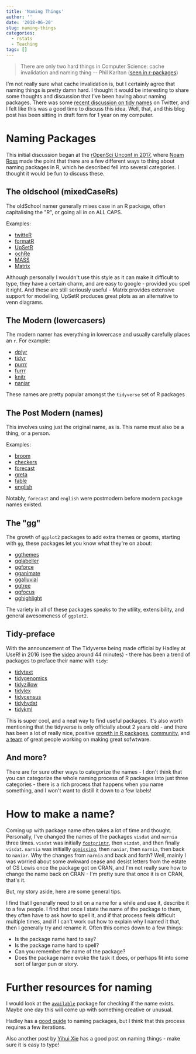 ```yaml
---
title: 'Naming Things'
author: ''
date: '2018-06-20'
slug: naming-things
categories:
  - rstats
  - Teaching
tags: []
---
```


> There are only two hard things in Computer Science: cache invalidation and naming thing
> -- Phil Karlton  ([seen in r-packages](http://r-pkgs.had.co.nz/package.html))

I'm not really sure what cache invalidation is, but I certainly agree that naming things is pretty damn hard. I thought it would be
interesting to share some thoughts and discussion that I've been having about
naming packages. There was some [recent  discussion on tidy names](https://twitter.com/sctyner/status/1008794932444884996) on Twitter, and I
felt like this was a good time to discuss this idea. Well, that, and this blog post
has been sitting in draft form for 1 year on my computer.

# Naming Packages

This initial discussion began at the [rOpenSci Unconf in 2017](http://unconf17.ropensci.org/), where [Noam Ross](https://github.com/noamross) made the point that there are a few different ways to thing about naming packages in R, which he described fell into several categories. I thought it would be fun to discuss these.

## The oldschool (mixedCaseRs)

The oldSchool namer generally mixes case in an R package, often capitalising the 
"R", or going all in on ALL CAPS.

Examples:

- [twitteR](https://cran.r-project.org/web/packages/twitteR/)
- [formatR](https://cran.r-project.org/web/packages/formatR/)
- [UpSetR](https://cran.r-project.org/web/packages/UpSetR/)
- [ochRe](https://github.com/ropenscilabs/ochre)
- [MASS](https://github.com/ropenscilabs/MASS)
- [Matrix](https://cran.r-project.org/web/packages/Matrix/)

Although personally I wouldn't use this style as it can make it difficult to type, they have a certain charm, and are easy to google - provided you spell it right. And these are still seriously useful - Matrix provides extensive support for modelling, UpSetR produces great plots as an alternative to venn diagrams.

## The Modern (lowercasers)

The modern namer has everything in lowercase and usually carefully places an `r`. For example:

- [dplyr](https://github.com/tidyverse/dplyr)
- [tidyr](https://github.com/tidyverse/tidyr)
- [purrr](https://github.com/tidyverse/purrr)
- [furrr](https://github.com/DavisVaughan/furrr)
- [knitr](https://github.com/tidyverse/knitr)
- [naniar](https://github.com/njtierney/naniar)

These names are pretty popular amongst the `tidyverse` set of R packages

## The Post Modern (names)

This involves using just the original name, as is. This name must also be a thing, or a person.

Examples:

- [broom](https://github.com/tidyverse/broom)
- [checkers](https://cran.r-project.org/web/packages/twitteR/)
- [forecast](https://cran.r-project.org/web/packages/forecast/) 
- [greta](https://cran.r-project.org/web/packages/greta/)
- [fable](https://github.com/tidyverts/fable)
- [english](https://cran.r-project.org/web/packages/english)

Notably, `forecast` and `english` were postmodern before modern package names existed.

## The "gg"

The growth of `ggplot2` packages to add extra themes or geoms, starting with `gg`, these packages let you know what they're on about:

- [ggthemes](https://github.com/jrnold/ggthemes)
- [gglabeller](https://github.com/AliciaSchep/gglabeller)
- [ggforce](https://github.com/thomasp85/ggforce)
- [gganimate](https://github.com/thomasp85/gganimate)
- [ggalluvial](https://github.com/corybrunson/ggalluvial)
- [ggtree](https://github.com/GuangchuangYu/ggtree)
- [ggfocus](https://github.com/Freguglia/ggfocus)
- [gghighlight](https://github.com/yutannihilation/gghighlight)

The variety in all of these packages speaks to the utility, extensibility, and general awesomeness of `ggplot2`.

## Tidy-preface

With the announcement of The Tidyverse being made official by Hadley at UseR! in 2016 (see the [video](https://channel9.msdn.com/Events/useR-international-R-User-conference/useR2016/Towards-a-grammar-of-interactive-graphics) around 44 minutes) - there has been a trend of packages to preface their name with `tidy`:

- [tidytext](https://github.com/juliasilge/tidytext)
- [tidygenomics](https://github.com/const-ae/tidygenomics)
- [tidyzillow](https://github.com/ChandlerLutz/tidyZillow)
- [tidylex](https://github.com/CoEDL/tidylex)
- [tidycensus](https://github.com/ColoradoDemography/tidycensus)
- [tidyhydat](https://github.com/ropensci/tidyhydat)
- [tidykml](https://github.com/briatte/tidykml)

This is super cool, and a neat way to find useful packages. It's also worth mentioning that the tidyverse is only officially about 2 years old - and there has been a lot of really nice, positive [growth in R packages](https://github.com/tidyverse), [community](https://community.rstudio.com/), and [a team](https://github.com/orgs/tidyverse/people) of great people working on making great sofwtware.

## And more?

There are for sure other ways to categorize the names - I don't think that you can categorize the whole naming process of R packages into just three categories - there is a rich process that happens when you name something, and I won't want to distill it down to a few labels! 

# How to make a name?

Coming up with package name often takes a lot of time and thought. Personally, I've changed the names of the packages `visdat` and `narnia` three times. `visdat` was initially [`footprintr`](https://github.com/njtierney/visdat/commit/a350e50d210ab99939b53b22e2e2013e7e492f80), then `vizdat`, and then finally `visdat`. `narnia` was initiallly [`ggmissing`](https://github.com/njtierney/narnia/commit/a161b7c5707e0c5041467d8f7228c11afb5e2b29), then `naniar`, then `narnia`, then back to `naniar`. Why the changes from `narnia` and back and forth? Well, mainly I was worried about some awkward cease and desist letters from the estate of CS Lewis once the package got on CRAN, and I'm not really sure how to change the name back on CRAN - I'm pretty sure that once it is on CRAN, that's it.

But, my story aside, here are some general tips.

I find that I generally need to sit on a name for a while and use it, describe
it to a few people. I find that once I state the name of the package to them, they often have to ask how to spell it, and if that process feels difficult multiple times, and if I can't work out how to explain why I named it that, then I generally try and rename it. Often this comes down to a few things:

- Is the package name hard to say?
- Is the package name hard to spell?
- Can you remember the name of the package?
- Does the package name evoke the task it does, or perhaps fit into some sort 
  of larger pun or story.
  
# Further resources for naming
  
I would look at the [`available`](https://github.com/ropenscilabs/available) package for checking if the name exists. Maybe one day this will come up with something creative or unusual.

Hadley has a [good guide](http://r-pkgs.had.co.nz/package.html) to naming packages, but I think that this process requires a few iterations.

Also another post by [Yihui Xie](https://yihui.name/en/2017/12/typing-names/) has a good post on naming things - make sure it is easy to type!
